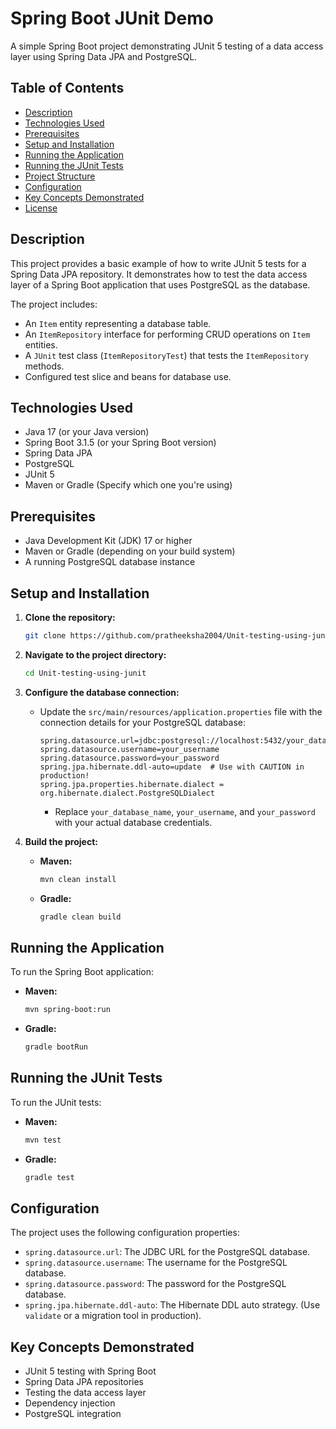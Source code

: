 # Spring Boot JUnit Demo

A simple Spring Boot project demonstrating JUnit 5 testing of a data access layer using Spring Data JPA and PostgreSQL.

## Table of Contents

*   [Description](#description)
*   [Technologies Used](#technologies-used)
*   [Prerequisites](#prerequisites)
*   [Setup and Installation](#setup-and-installation)
*   [Running the Application](#running-the-application)
*   [Running the JUnit Tests](#running-the-junit-tests)
*   [Project Structure](#project-structure)
*   [Configuration](#configuration)
*   [Key Concepts Demonstrated](#key-concepts-demonstrated)
*   [License](#license) <!-- Add if you have a license file -->

## Description

This project provides a basic example of how to write JUnit 5 tests for a Spring Data JPA repository. It demonstrates how to test the data access layer of a Spring Boot application that uses PostgreSQL as the database.

The project includes:

*   An `Item` entity representing a database table.
*   An `ItemRepository` interface for performing CRUD operations on `Item` entities.
*   A `JUnit` test class (`ItemRepositoryTest`) that tests the `ItemRepository` methods.
*   Configured test slice and beans for database use.

## Technologies Used

*   Java 17 (or your Java version)
*   Spring Boot 3.1.5 (or your Spring Boot version)
*   Spring Data JPA
*   PostgreSQL
*   JUnit 5
*   Maven or Gradle (Specify which one you're using)

## Prerequisites

*   Java Development Kit (JDK) 17 or higher
*   Maven or Gradle (depending on your build system)
*   A running PostgreSQL database instance

## Setup and Installation

1.  **Clone the repository:**

    ```bash
    git clone https://github.com/pratheeksha2004/Unit-testing-using-junit.git
    ```

2.  **Navigate to the project directory:**

    ```bash
    cd Unit-testing-using-junit
    ```

3.  **Configure the database connection:**

    *   Update the `src/main/resources/application.properties` file with the connection details for your PostgreSQL database:

        ```properties
        spring.datasource.url=jdbc:postgresql://localhost:5432/your_database_name
        spring.datasource.username=your_username
        spring.datasource.password=your_password
        spring.jpa.hibernate.ddl-auto=update  # Use with CAUTION in production!
        spring.jpa.properties.hibernate.dialect = org.hibernate.dialect.PostgreSQLDialect
        ```

        *   Replace `your_database_name`, `your_username`, and `your_password` with your actual database credentials.

4.  **Build the project:**

    *   **Maven:**

        ```bash
        mvn clean install
        ```

    *   **Gradle:**

        ```bash
        gradle clean build
        ```

## Running the Application

To run the Spring Boot application:

*   **Maven:**

    ```bash
    mvn spring-boot:run
    ```

*   **Gradle:**

    ```bash
    gradle bootRun
    ```

## Running the JUnit Tests

To run the JUnit tests:

*   **Maven:**

    ```bash
    mvn test
    ```

*   **Gradle:**

    ```bash
    gradle test
    ```


## Configuration

The project uses the following configuration properties:

*   `spring.datasource.url`: The JDBC URL for the PostgreSQL database.
*   `spring.datasource.username`: The username for the PostgreSQL database.
*   `spring.datasource.password`: The password for the PostgreSQL database.
*   `spring.jpa.hibernate.ddl-auto`: The Hibernate DDL auto strategy.  (Use `validate` or a migration tool in production).

## Key Concepts Demonstrated

*   JUnit 5 testing with Spring Boot
*   Spring Data JPA repositories
*   Testing the data access layer
*   Dependency injection
*   PostgreSQL integration
